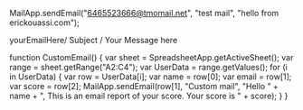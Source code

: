 
MailApp.sendEmail("6465523666@tmomail.net", "test mail", "hello from erickouassi.com");

yourEmailHere/ Subject /
Your Message here


function CustomEmail() {
var sheet = SpreadsheetApp.getActiveSheet();
var range = sheet.getRange("A2:C4");
var UserData = range.getValues();
for (i in UserData) {
var row = UserData[i];
var name = row[0];
var email = row[1];
var score = row[2];
MailApp.sendEmail(row[1], "Custom mail", "Hello " + name + ", This is an email report of your score. Your score is " + score);
}
}
